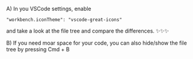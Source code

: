 A) In you VSCode settings, enable

```
"workbench.iconTheme": "vscode-great-icons"
```

and take a look at the file tree and compare the differences. ✨✨✨

B) If you need moar space for your code, you can also hide/show the file tree by pressing Cmd + B